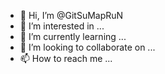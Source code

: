 - 👋 Hi, I’m @GitSuMapRuN
- 👀 I’m interested in ...
- 🌱 I’m currently learning ...
- 💞️ I’m looking to collaborate on ...
- 📫 How to reach me ...

<!---
GitSuMapRuN/GitSuMapRuN is a ✨ special ✨ repository because its `README.md` (this file) appears on your GitHub profile.
You can click the Preview link to take a look at your changes.
--->
